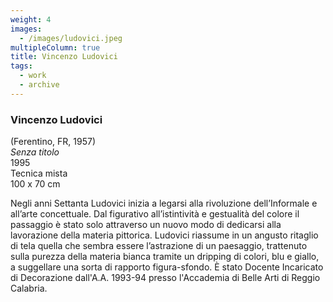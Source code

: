 ```yaml
---
weight: 4
images:
  - /images/ludovici.jpeg
multipleColumn: true
title: Vincenzo Ludovici
tags:
  - work
  - archive
---
```


### **Vincenzo Ludovici**<br />

(Ferentino, FR, 1957)<br />
_Senza titolo_<br />
1995<br />
Tecnica mista<br />
100 x 70 cm

Negli anni Settanta Ludovici inizia a legarsi alla rivoluzione dell’Informale e
all’arte concettuale. Dal figurativo all’istintività e gestualità del colore il
passaggio è stato solo attraverso un nuovo modo di dedicarsi alla lavorazione
della materia pittorica. Ludovici riassume in un angusto ritaglio di tela quella
che sembra essere l’astrazione di un paesaggio, trattenuto sulla purezza della
materia bianca tramite un dripping di colori, blu e giallo, a suggellare una sorta
di rapporto figura-sfondo. È stato Docente Incaricato di Decorazione dall'A.A. 1993-94
presso l'Accademia di Belle Arti di Reggio Calabria.
